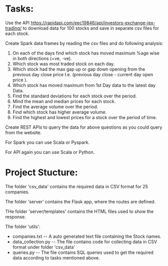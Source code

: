 # Tasks:

Use the API 
https://rapidapi.com/eec19846/api/investors-exchange-iex-trading/
to download data for 100 stocks and save in separate csv files for each stock.

Create Spark data frames by reading the csv files and do following analysis:

1. On each of the days find which stock has moved maximum %age wise in both directions (+ve, -ve).
2. Which stock was most traded stock on each day.
3. Which stock had the max gap up or gap down opening from the previous day close price I.e. (previous day close -  current day open price ).
4. Which stock has moved maximum from 1st Day data to the latest day Data.
5. Find the standard deviations for each stock over the period.
6. Mind the mean  and median prices for each stock.
7. Find the average volume over the period.
8. Find which stock has higher average volume.
9. Find the highest and lowest prices for a stock over the period of time.

Create REST APIs to query the data for above questions as you could query from the website.

For Spark you can use Scala or Pyspark.

For API again you can use Scala or Python.

# Project Stucture:

The folder 'csv_data' contains the required data in CSV format for 25 companies.

The folder 'server' contains the Flask app, where the routes are defined.

THe folder 'server/templates' contains the HTML files used to show the response.

The folder 'utils':
* companies.txt  --  A auto generated text file containing the Stock names.
* data_collection.py  --  The file contains code for collecting data in CSV format under folder 'csv_data'
* queries.py  --  The file contains SQL queries used to get the required data according to tasks mentioned above.
